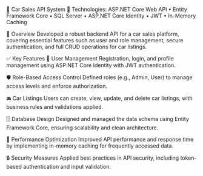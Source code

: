 🚗 Car Sales API System
🔧 Technologies:
ASP.NET Core Web API • Entity Framework Core • SQL Server • ASP.NET Core Identity • JWT • In-Memory Caching

📌 Overview
Developed a robust backend API for a car sales platform, covering essential features such as user and role management, secure authentication, and full CRUD operations for car listings.

✅ Key Features
🔐 User Management
Registration, login, and profile management using ASP.NET Core Identity with JWT authentication.

🛡️ Role-Based Access Control
Defined roles (e.g., Admin, User) to manage access levels and enforce authorization.

🚘 Car Listings
Users can create, view, update, and delete car listings, with business rules and validations applied.

🗄️ Database Design
Designed and managed the data schema using Entity Framework Core, ensuring scalability and clean architecture.

🚀 Performance Optimization
Improved API performance and response time by implementing in-memory caching for frequently accessed data.

🔒 Security Measures
Applied best practices in API security, including token-based authentication and input validation.

